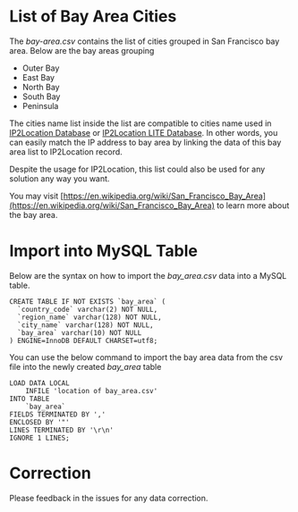 # List of Bay Area Cities
The *bay-area.csv* contains the list of cities grouped in San Francisco bay area. Below are the bay areas grouping

* Outer Bay
* East Bay
* North Bay
* South Bay
* Peninsula

The cities name list inside the list are compatible to cities name used in [IP2Location Database](http://www.ip2location.com) or [IP2Location LITE Database](http://lite.ip2location.com). In other words, you can easily match the IP address to bay area by linking the data of this bay area list to IP2Location record.

Despite the usage for IP2Location, this list could also be used for any solution any way you want.

You may visit [https://en.wikipedia.org/wiki/San_Francisco_Bay_Area](https://en.wikipedia.org/wiki/San_Francisco_Bay_Area) to learn more about the bay area.

# Import into MySQL Table

Below are the syntax on how to import the *bay_area.csv* data into a MySQL table.

```mysql
CREATE TABLE IF NOT EXISTS `bay_area` (
  `country_code` varchar(2) NOT NULL,
  `region_name` varchar(128) NOT NULL,
  `city_name` varchar(128) NOT NULL,
  `bay_area` varchar(10) NOT NULL
) ENGINE=InnoDB DEFAULT CHARSET=utf8;
```

You can use the below command to import the bay area data from the csv file into the newly created *bay_area* table

```mysql
LOAD DATA LOCAL
	INFILE 'location of bay_area.csv'
INTO TABLE
	`bay_area`
FIELDS TERMINATED BY ','
ENCLOSED BY '"'
LINES TERMINATED BY '\r\n'
IGNORE 1 LINES;
```

# Correction

Please feedback in the issues for any data correction.

